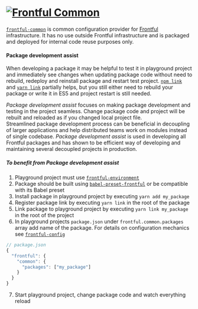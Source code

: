 # <a href="https://github.com/frontful/frontful-common"><img heigth="75" src="http://www.frontful.com/assets/packages/common.png" alt="Frontful Common" /></a>

[`frontful-common`](https://github.com/frontful/frontful-common) is common configuration provider for [Frontful](https://github.com/frontful) infrastructure. It has no use outside Frontful infrastructure and is packaged and deployed for internal code reuse purposes only.

#### Package development assist

When developing a package it may be helpful to test it in playground project and immediately see changes when updating package code without need to rebuild, redeploy and reinstall package and restart test project. [`npm link`](https://docs.npmjs.com/cli/link) and [`yarn link`](https://yarnpkg.com/lang/en/docs/cli/link/) partially helps, but you still either need to rebuild your package or write it in ES5 and project restart is still needed.

_Package development assist_ focuses on making package development and testing in the project seamless. Change package code and project will be rebuilt and reloaded as if you changed local project file.  
Streamlined package development process can be beneficial in decoupling of larger applications and help distributed teams work on modules instead of single codebase. _Package development assist_ is used in developing all Frontful packages and has shown to be efficient way of developing and maintaining several decoupled projects in production.

##### To benefit from _Package development assist_
1. Playground project must use [`frontful-environment`](https://github.com/frontful/frontful-environment)
2. Package should be built using [`babel-preset-frontful`](https://github.com/frontful/babel-preset-frontful) or be compatible with its Babel preset
3. Install package in playground project by executing `yarn add my_package`
4. Register package link by executing `yarn link` in the root of the package
5. Link package to playground project by executing `yarn link my_package` in the root of the project
6. In playground projects `package.json` under `frontful.common.packages` array add name of the package. For details on configuration mechanics see [`frontful-config`](https://github.com/frontful/frontful-config#mechanics)
```javascript
// package.json
{
  "frontful": {
    "common": {
      "packages": ["my_package"]
    }
  }
}
```
7. Start playground project, change package code and watch everything reload
